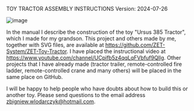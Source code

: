 TOY TRACTOR ASSEMBLY INSTRUCTIONS 
Version: 2024-07-26

![image](https://github.com/user-attachments/assets/e1e78bad-fe4a-4708-bca3-ed5d1a03729e)

In the manual I describe the construction of the toy "Ursus 385 Tractor", which I made for my grandson. This project and others made by me, together with SVG files, are available at https://github.com/ZET-System/ZET-Toy-Tractor. I have placed the instructional video at https://www.youtube.com/channel/UCpifb5z4qqLqFVbfuf9Qllg.
Other projects that I have already made (tractor trailer, remote-controlled fire ladder, remote-controlled crane and many others) will be placed in the same place on GitHub.

I will be happy to help people who have doubts about how to build this or another toy. Please send questions to the email address zbigniew.wlodarczyk@hotmail.com.
